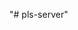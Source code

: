 "# pls-server" 


<!-- 
**custom project(manage_accounts.php)
**Delete employee acct(record in db manage_accounts.php)
**delete expense(record in db; create_expense.php)
**Edit expense(edit.expense.php)



================================================================================
DATABASE=>		username: root
			password: pcnp!p78

EMAIL=>			username: pcnpipls@gmail.com
			password: pcnp!p78
================================================================================


ADMINISTRATOR_ACCOUNT=> username: pcnpipls.admin
			Password: Infinity143$
		   Default Email: pcnpipls@gmail.com

FINANCE_ACCOUNT=>	username: pcnpipls.finance
			password: Ultim@te143$
		   Default Email: pcnpipls@gmail.com

TOPMANAGEMENT_ACCOUNT=> username: pcnpipls.TM
			password: Supr3me143$
		   Default Email: pcnpipls@gmail.com

AE_ACCOUNT(test)=>	username: test.AE
			password: Welcome01!
		   Default Email: pcnpipls@gmail.com

COMPANY_PASSWORD=>	10011001(for all users)


================================================================================
ADMINISTRATOR ADD ACCOUNT
================================================================================
Default password for new employee account: Welcome01!
			  Company pincode: 10011001

This default password and company pincode will be automatically sent to the email given by the employee 
                        
-->
